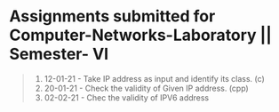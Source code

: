 # Assignments submitted for Computer-Networks-Laboratory || Semester- VI

>1. 12-01-21 - Take IP address as input and identify its class. (c)
>2. 20-01-21 - Check the validity of Given IP address. (cpp)
>3. 02-02-21 - Chec the validity of IPV6 address

